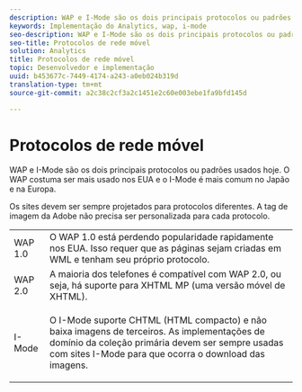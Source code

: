 ```yaml
---
description: WAP e I-Mode são os dois principais protocolos ou padrões usados hoje. O WAP costuma ser mais usado nos EUA e o I-Mode é mais comum no Japão e na Europa.
keywords: Implementação do Analytics, wap, i-mode
seo-description: WAP e I-Mode são os dois principais protocolos ou padrões usados hoje. O WAP costuma ser mais usado nos EUA e o I-Mode é mais comum no Japão e na Europa.
seo-title: Protocolos de rede móvel
solution: Analytics
title: Protocolos de rede móvel
topic: Desenvolvedor e implementação
uuid: b453677c-7449-4174-a243-a0eb024b319d
translation-type: tm+mt
source-git-commit: a2c38c2cf3a2c1451e2c60e003ebe1fa9bfd145d

---
```



# Protocolos de rede móvel

WAP e I-Mode são os dois principais protocolos ou padrões usados hoje. O WAP costuma ser mais usado nos EUA e o I-Mode é mais comum no Japão e na Europa.

Os sites devem ser sempre projetados para protocolos diferentes. A tag de imagem da Adobe não precisa ser personalizada para cada protocolo.

<table id="table_EBE71664615F48E28B05C767ABDA062B"> 
 <tbody> 
  <tr> 
   <td colname="col1"> WAP 1.0 </td> 
   <td colname="col2"> O WAP 1.0 está perdendo popularidade rapidamente nos EUA. Isso requer que as páginas sejam criadas em WML e tenham seu próprio protocolo. </td> 
  </tr> 
  <tr> 
   <td colname="col1"> WAP 2.0 </td> 
   <td colname="col2"> A maioria dos telefones é compatível com WAP 2.0, ou seja, há suporte para XHTML MP (uma versão móvel de XHTML). </td> 
  </tr> 
  <tr> 
   <td colname="col1"> I-Mode </td> 
   <td colname="col2"> <p> O I-Mode suporte CHTML (HTML compacto) e não baixa imagens de terceiros. As implementações de domínio da coleção primária devem ser sempre usadas com sites I-Mode para que ocorra o download das imagens. </p> </td> 
  </tr> 
 </tbody> 
</table>

